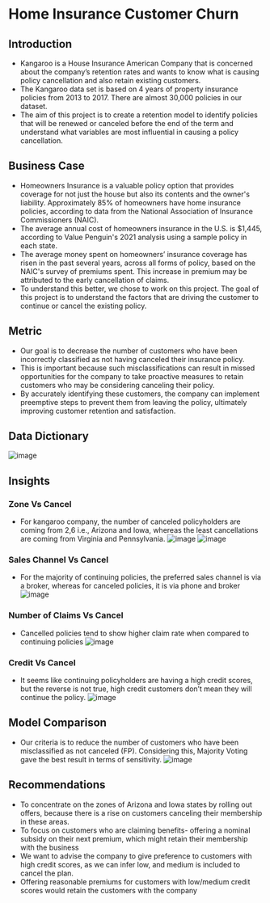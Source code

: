 # Home Insurance Customer Churn
## Introduction
* Kangaroo is a House Insurance American Company that is concerned about the company’s retention rates and wants to know what is causing policy cancellation and also retain existing customers.
* The Kangaroo data set is based on 4 years of property insurance policies from 2013 to 2017. There are almost 30,000 policies in our dataset.  
* The aim of this project is to create a retention model to identify policies that will be renewed or canceled before the end of the term and understand what variables are most influential in causing a policy cancellation. 
## Business Case
* Homeowners Insurance is a valuable policy option that provides coverage for not just the house but also its contents and the owner's liability. Approximately 85% of homeowners have home insurance policies, according to data from the National Association of Insurance Commissioners (NAIC).
* The average annual cost of homeowners insurance in the U.S. is $1,445, according to Value Penguin's 2021 analysis using a sample policy in each state. 
* The average money spent on homeowners’ insurance coverage has risen in the past several years, across all forms of policy, based on the NAIC's survey of premiums spent. This increase in premium may be attributed to the early cancellation of claims. 
* To understand this better, we chose to work on this project. The goal of this project is to understand the factors that are driving the customer to continue or cancel the existing policy.
## Metric
* Our goal is to decrease the number of customers who have been incorrectly classified as not having canceled their insurance policy. 
* This is important because such misclassifications can result in missed opportunities for the company to take proactive measures to retain customers who may be considering canceling their policy. 
* By accurately identifying these customers, the company can implement preemptive steps to prevent them from leaving the policy, ultimately improving customer retention and satisfaction.
## Data Dictionary
  ![image](https://user-images.githubusercontent.com/48169929/226154408-74f0f330-5bc5-47b8-ba68-868f5f684f18.png)
## Insights
### Zone Vs Cancel
* For kangaroo company, the number of canceled policyholders are coming from 2,6 i.e., Arizona and Iowa, whereas the least cancellations are coming from Virginia and Pennsylvania.
  ![image](https://user-images.githubusercontent.com/48169929/226154432-736822bd-a8e8-43ea-a0eb-4bc71f5fc641.png)
![image](https://user-images.githubusercontent.com/48169929/226154444-ffe45466-7a96-44cb-89f2-b552f0c8b27a.png)
### Sales Channel Vs Cancel
* For the majority of continuing policies, the preferred sales channel is via a broker, whereas for canceled policies, it is via phone and broker
  ![image](https://user-images.githubusercontent.com/48169929/226154526-52d27d62-e056-4bbf-85d5-246a6ee3d8c1.png)
### Number of Claims Vs Cancel
* Cancelled policies tend to show higher claim rate when compared to continuing policies
  ![image](https://user-images.githubusercontent.com/48169929/226154587-b35f0da2-575f-494d-9f83-0d31f4b64310.png)
### Credit Vs Cancel
* It seems like continuing policyholders are having a high credit scores, but the reverse is not true, high credit customers don’t mean they will continue the policy.
  ![image](https://user-images.githubusercontent.com/48169929/226154850-629612d9-555a-44b9-aa48-589761ddabb5.png)
## Model Comparison
  * Our criteria is to reduce the number of customers who have been misclassified as not canceled (FP). Considering this, Majority Voting gave the best result in terms of sensitivity.
  ![image](https://user-images.githubusercontent.com/48169929/226154929-96d6043b-3ff7-48b5-a6e0-f539e65004ee.png)
## Recommendations
* To concentrate on the zones of Arizona and Iowa states by rolling out offers, because there is a rise on customers canceling their membership in these areas.
* To focus on customers who are claiming benefits- offering a nominal subsidy on their next premium, which might retain their membership with the business
* We want to advise the company to give preference to customers with high credit scores, as we can infer low, and medium is included to cancel the plan.
*  Offering reasonable premiums for customers with low/medium credit scores would retain the customers with the company
 



